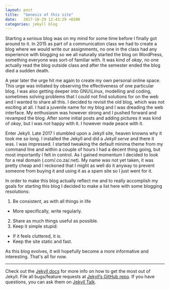 ```yaml
---
layout: post
title:  "Genesis of this site"
date:   2017-10-29 12:43:29 +0200
categories: jekyll blog
---
```

Starting a *serious* blog was on my mind for some time before I finally got
around to it. In 2015 as part of a communication class we had to create a
blog where we would write our assignments, no one in the class had any
experience with blogging so we all naturally started the blog on WordPress,
something everyone was sort-of familiar with. It was kind of *okay*, no one
actually read the blog outside class and after the semester ended the blog
died a sudden death. 

A year later the urge hit me again to create my own personal online space.
This urge was initiated by observing the effectiveness of one particular
blog. I was also getting deeper into GNU\Linux, modelling and coding,
sometimes solving problems that I could not find solutions for on the web
and I wanted to share all this. I decided to revisit the old blog, which
was not exciting at all. I had a juvenile name for my blog and I was
dreading the web interface. My enthusiasm was however strong and I pushed
forward and revamped the blog. After some initial posts and adding pictures
it was kind of *okay*, but I was not happy with it. I however made peace
with it.

Enter Jekyll. Late 2017 I stumbled upon a Jekyll site, heaven knowns why it
took me so long. I installed the Jekyll and did a *Jekyll serve* and there it
was. I was impressed. I started tweaking the default minima theme from my
command line and within a couple of hours I had a decent thing going, but
most importantly I felt in control. As I gained momentum I decided to look
for a real domain (.com/.co.za/.net). My name was not yet taken, it was
pretty cheap and I reckoned that I might as well do it anyway to prevent
someone from buying it and using it as a spam site so I just went for it.  

In order to make this blog actually reflect me and to really accomplish
my goals for starting this blog I decided to make a list here with some
blogging resolutions:


1. Be consistent, as with all things in life
+ More specifically, write regularly.
2. Share as much things useful as possible.
3. Keep it simple stupid:
+ If it feels cluttered, it is.
+ Keep the site static and fast.

As this blog evolves, it will hopefully become a more
informative and interesting. That's all for now.

____

Check out the [Jekyll docs][jekyll-docs] for more info on how to get the most out of Jekyll. File all bugs/feature requests at [Jekyll’s GitHub repo][jekyll-gh]. If you have questions, you can ask them on [Jekyll Talk][jekyll-talk].

[jekyll-docs]: https://jekyllrb.com/docs/home
[jekyll-gh]:   https://github.com/jekyll/jekyll
[jekyll-talk]: https://talk.jekyllrb.com/
